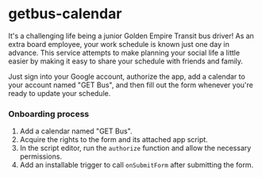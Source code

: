 # getbus-calendar
It's a challenging life being a junior Golden Empire Transit bus driver! As an extra board employee, your work schedule is known just one day in advance. This service attempts to make planning your social life a little easier by making it easy to share your schedule with friends and family.

Just sign into your Google account, authorize the app, add a calendar to your account named "GET Bus", and then fill out the form whenever you're ready to update your schedule.

### Onboarding process
1. Add a calendar named "GET Bus".
2. Acquire the rights to the form and its attached app script.
3. In the script editor, run the `authorize` function and allow the necessary permissions.
4. Add an installable trigger to call `onSubmitForm` after submitting the form.

